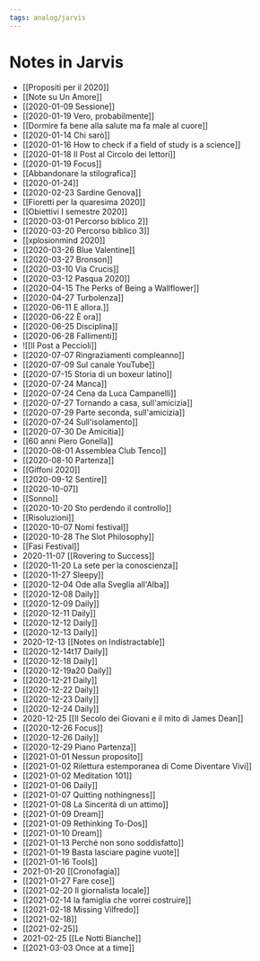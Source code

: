 ```yaml
---
tags: analog/jarvis
---
```

# Notes in Jarvis

- [[Propositi per il 2020]]
- [[Note su Un Amore]]
- [[2020-01-09 Sessione]]
- [[2020-01-19 Vero, probabilmente]]
- [[Dormire fa bene alla salute ma fa male al cuore]]
- [[2020-01-14 Chi sarò]]
- [[2020-01-16 How to check if a field of study is a science]]
- [[2020-01-18 Il Post al Circolo dei lettori]]
- [[2020-01-19 Focus]]
- [[Abbandonare la stilografica]]
- [[2020-01-24]]
- [[2020-02-23 Sardine Genova]]
- [[Fioretti per la quaresima 2020]]
- [[Obiettivi I semestre 2020]]
- [[2020-03-01 Percorso biblico 2]]
- [[2020-03-20 Percorso biblico 3]]
- [[xplosionmind 2020]]
- [[2020-03-26 Blue Valentine]]
- [[2020-03-27 Bronson]]
- [[2020-03-10 Via Crucis]]
- [[2020-03-12 Pasqua 2020]]
- [[2020-04-15 The Perks of Being a Wallflower]]
- [[2020-04-27 Turbolenza]]
- [[2020-06-11 E allora.]]
- [[2020-06-22 È ora]]
- [[2020-06-25 Disciplina]]
- [[2020-06-28 Fallimenti]]
- ![[Il Post a Peccioli]]
- [[2020-07-07 Ringraziamenti compleanno]]
- [[2020-07-09 Sul canale YouTube]]
- [[2020-07-15 Storia di un boxeur latino]]
- [[2020-07-24 Manca]]
- [[2020-07-24 Cena da Luca Campanelli]]
- [[2020-07-27 Tornando a casa, sull'amicizia]]
- [[2020-07-29 Parte seconda, sull'amicizia]]
- [[2020-07-24 Sull'isolamento]]
- [[2020-07-30 De Amicitia]]
- [[60 anni Piero Gonella]]
- [[2020-08-01 Assemblea Club Tenco]]
- [[2020-08-10 Partenza]]
- [[Giffoni 2020]]
- [[2020-09-12 Sentire]]
- [[2020-10-07]]
- [[Sonno]]
- [[2020-10-20 Sto perdendo il controllo]]
- [[Risoluzioni]]
- [[2020-10-07 Nomi festival]]
- [[2020-10-28 The Slot Philosophy]]
- [[Fasi Festival]]
- 2020-11-07 [[Rovering to Success]]
- [[2020-11-20 La sete per la conoscienza]]
- [[2020-11-27 Sleepy]]
- [[2020-12-04 Ode alla Sveglia all'Alba]]
- [[2020-12-08 Daily]]
- [[2020-12-09 Daily]]
- [[2020-12-11 Daily]]
- [[2020-12-12 Daily]]
- [[2020-12-13 Daily]]
- 2020-12-13 [[Notes on Indistractable]]
- [[2020-12-14t17 Daily]]
- [[2020-12-18 Daily]]
- [[2020-12-19a20 Daily]]
- [[2020-12-21 Daily]]
- [[2020-12-22 Daily]]
- [[2020-12-23 Daily]]
- [[2020-12-24 Daily]]
- 2020-12-25 [[Il Secolo dei Giovani e il mito di James Dean]]
- [[2020-12-26 Focus]]
- [[2020-12-26 Daily]]
- [[2020-12-29 Piano Partenza]]
- [[2021-01-01 Nessun proposito]]
- [[2021-01-02 Rilettura estemporanea di Come Diventare Vivi]]
- [[2021-01-02 Meditation 101]]
- [[2021-01-06 Daily]]
- [[2021-01-07 Quitting nothingness]]
- [[2021-01-08 La Sincerità di un attimo]]
- [[2021-01-09 Dream]]
- [[2021-01-09 Rethinking To-Dos]]
- [[2021-01-10 Dream]]
- [[2021-01-13 Perché non sono soddisfatto]]
- [[2021-01-19 Basta lasciare pagine vuote]]
- [[2021-01-16 Tools]]
- 2021-01-20 [[Cronofagia]]
- [[2021-01-27 Fare cose]]
- [[2021-02-20 Il giornalista locale]]
- [[2021-02-14 la famiglia che vorrei costruire]]
- [[2021-02-18 Missing Vilfredo]]
- [[2021-02-18]]
- [[2021-02-25]]
- 2021-02-25 [[Le Notti Bianche]]
- [[2021-03-03 Once at a time]]